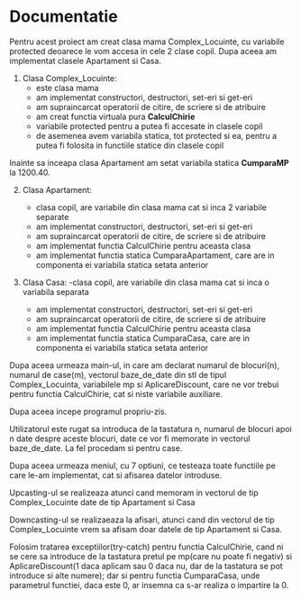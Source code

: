 # Documentatie

Pentru acest proiect am creat clasa mama Complex_Locuinte, cu variabile protected deoarece le vom accesa in cele 2 clase copil. Dupa aceea am implementat clasele Apartament si Casa.

1. Clasa Complex_Locuinte:
    - este clasa mama
    - am implementat constructori, destructori, set-eri si get-eri
    - am supraincarcat operatorii de citire, de scriere si de atribuire
    - am creat functia virtuala pura **CalculChirie**
    - variabile protected pentru a putea fi accesate in clasele copil
    - de asemenea avem variabila statica, tot protected si ea, pentru a putea fi folosita in functiile statice din clasele copil

Inainte sa inceapa clasa Apartament am setat variabila statica **CumparaMP** la 1200.40.
    
2. Clasa Apartament:
    - clasa copil, are variabile din clasa mama cat si inca 2 variabile separate
    - am implementat constructori, destructori, set-eri si get-eri
    - am supraincarcat operatorii de citire, de scriere si de atribuire
    - am implementat functia CalculChirie pentru aceasta clasa
    - am implementat functia statica CumparaApartament, care are in componenta ei variabila statica setata anterior

3. Clasa Casa:
     -clasa copil, are variabile din clasa mama cat si inca o variabila separata
    - am implementat constructori, destructori, set-eri si get-eri
    - am supraincarcat operatorii de citire, de scriere si de atribuire
    - am implementat functia CalculChirie pentru aceasta clasa
    - am implementat functia statica CumparaCasa, care are in componenta ei variabila statica setata anterior

Dupa aceea urmeaza main-ul, in care am declarat numarul de blocuri(n), numarul de case(m), vectorul baze_de_date din stl de tipul Complex_Locuinta, variabilele mp si AplicareDiscount, care ne vor trebui pentru functia CalculChirie, cat si niste variabile auxiliare. 

Dupa aceea incepe programul propriu-zis.

Utilizatorul este rugat sa introduca de la tastatura n, numarul de blocuri apoi n date despre aceste blocuri, date ce vor fi memorate in vectorul baze_de_date. La fel procedam si pentru case.

Dupa aceea urmeaza meniul, cu 7 optiuni, ce testeaza toate functiile pe care le-am implementat, cat si afisarea datelor introduse.

Upcasting-ul se realizeaza atunci cand memoram in vectorul de tip Complex_Locuinte date de tip Apartament si Casa

Downcasting-ul se realizaeaza la afisari, atunci cand din vectorul de tip Complex_Locuinte vrem sa afisam doar datele de tip Apartament si Casa.

Folosim tratarea exceptiilor(try-catch) pentru functia CalculChirie, cand ni se cere sa introduce de la tastatura pretul pe mp(care nu poate fi negativ) si AplicareDiscount(1 daca aplicam sau 0 daca nu, dar de la tastatura se pot introduce si alte numere); dar si pentru functia CumparaCasa, unde parametrul functiei, daca este 0, ar insemna ca s-ar realiza o impartire la 0.
